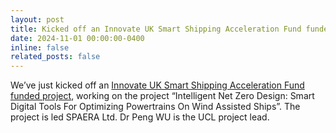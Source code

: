 ```yaml
---
layout: post
title: Kicked off an Innovate UK Smart Shipping Acceleration Fund funded project 
date: 2024-11-01 00:00:00-0400
inline: false
related_posts: false
---
```


We’ve just kicked off an [Innovate UK Smart Shipping Acceleration Fund funded project](https://www.ukri.org/news/8-million-channelled-to-reduce-shipping-emissions/), working on the project “Intelligent Net Zero Design: Smart Digital Tools For Optimizing Powertrains On Wind Assisted Ships”. The project is led SPAERA Ltd. Dr Peng WU is the UCL project lead. 